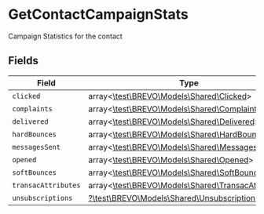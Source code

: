# GetContactCampaignStats

Campaign Statistics for the contact


## Fields

| Field                                                                                          | Type                                                                                           | Required                                                                                       | Description                                                                                    |
| ---------------------------------------------------------------------------------------------- | ---------------------------------------------------------------------------------------------- | ---------------------------------------------------------------------------------------------- | ---------------------------------------------------------------------------------------------- |
| `clicked`                                                                                      | array<[\test\BREVO\Models\Shared\Clicked](../../Models/Shared/Clicked.md)>                     | :heavy_minus_sign:                                                                             | N/A                                                                                            |
| `complaints`                                                                                   | array<[\test\BREVO\Models\Shared\Complaints](../../Models/Shared/Complaints.md)>               | :heavy_minus_sign:                                                                             | N/A                                                                                            |
| `delivered`                                                                                    | array<[\test\BREVO\Models\Shared\Delivered](../../Models/Shared/Delivered.md)>                 | :heavy_minus_sign:                                                                             | N/A                                                                                            |
| `hardBounces`                                                                                  | array<[\test\BREVO\Models\Shared\HardBounces](../../Models/Shared/HardBounces.md)>             | :heavy_minus_sign:                                                                             | N/A                                                                                            |
| `messagesSent`                                                                                 | array<[\test\BREVO\Models\Shared\MessagesSent](../../Models/Shared/MessagesSent.md)>           | :heavy_minus_sign:                                                                             | N/A                                                                                            |
| `opened`                                                                                       | array<[\test\BREVO\Models\Shared\Opened](../../Models/Shared/Opened.md)>                       | :heavy_minus_sign:                                                                             | N/A                                                                                            |
| `softBounces`                                                                                  | array<[\test\BREVO\Models\Shared\SoftBounces](../../Models/Shared/SoftBounces.md)>             | :heavy_minus_sign:                                                                             | N/A                                                                                            |
| `transacAttributes`                                                                            | array<[\test\BREVO\Models\Shared\TransacAttributes](../../Models/Shared/TransacAttributes.md)> | :heavy_minus_sign:                                                                             | N/A                                                                                            |
| `unsubscriptions`                                                                              | [?\test\BREVO\Models\Shared\Unsubscriptions](../../Models/Shared/Unsubscriptions.md)           | :heavy_minus_sign:                                                                             | N/A                                                                                            |